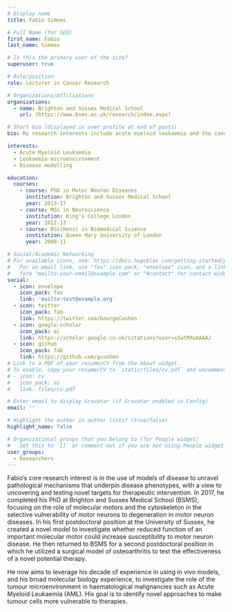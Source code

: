 ```yaml
---
# Display name
title: Fabio Simoes

# Full Name (for SEO)
first_name: Fabio
last_name: Simoes

# Is this the primary user of the site?
superuser: true

# Role/position
role: Lecturer in Cancer Research

# Organizations/Affiliations
organizations:
  - name: Brighton and Sussex Medical School
    url: (https://www.bsms.ac.uk/research/index.aspx)

# Short bio (displayed in user profile at end of posts)
bio: My research interests include acute myeloid leukaemia and the cancer microenvironment.

interests:
  - Acute Myeloid Leukaemia
  - Leukaemia microenvironment
  - Disease modelling

education:
  courses:
    - course: PhD in Motor Neuron Diseases
      institution: Brighton and Sussex Medical School
      year: 2013-17
    - course: MSc in Neuroscience
      institution: King's College London
      year: 2012-13
    - course: BSs(Hons) in Biomedical Science
      institution: Queen Mary University of London
      year: 2008-11

# Social/Academic Networking
# For available icons, see: https://docs.hugoblox.com/getting-started/page-builder/#icons
#   For an email link, use "fas" icon pack, "envelope" icon, and a link in the
#   form "mailto:your-email@example.com" or "#contact" for contact widget.
social:
  - icon: envelope
    icon_pack: fas
    link: 'mailto:test@example.org'
  - icon: twitter
    icon_pack: fab
    link: https://twitter.com/GeorgeCushen
  - icon: google-scholar
    icon_pack: ai
    link: https://scholar.google.co.uk/citations?user=sIwtMXoAAAAJ
  - icon: github
    icon_pack: fab
    link: https://github.com/gcushen
# Link to a PDF of your resume/CV from the About widget.
# To enable, copy your resume/CV to `static/files/cv.pdf` and uncomment the lines below.
# - icon: cv
#   icon_pack: ai
#   link: files/cv.pdf

# Enter email to display Gravatar (if Gravatar enabled in Config)
email: ''

# Highlight the author in author lists? (true/false)
highlight_name: false

# Organizational groups that you belong to (for People widget)
#   Set this to `[]` or comment out if you are not using People widget.
user_groups:
  - Researchers
---
```


Fabio’s core research interest is in the use of models of disease to unravel pathological mechanisms that underpin disease phenotypes, with a view to uncovering and testing novel targets for therapeutic intervention. In 2017, he completed his PhD at Brighton and Sussex Medical School (BSMS), focusing on the role of molecular motors and the cytoskeleton in the selective vulnerability of motor neurons to degeneration in motor neuron diseases. In his first postdoctoral position at the University of Sussex, he created a novel model to investigate whether reduced function of an important molecular motor could increase susceptibility to motor neuron disease. He then returned to BSMS for a second postdoctoral position in which he utilized a surgical model of osteoarthritis to test the effectiveness of a novel potential therapy. 

He now aims to leverage his decade of experience in using in vivo models, and his broad molecular biology experience, to investigate the role of the tumour microenvironment in haematological malignancies such as Acute Myeloid Leukaemia (AML). His goal is to identify novel approaches to make tumour cells more vulnerable to therapies.
